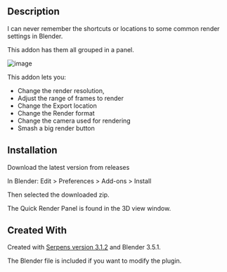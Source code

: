 ## Description
I can never remember the shortcuts or locations to some common render settings in Blender.
 
This addon has them all grouped in a panel.

![image](https://github.com/FinlayMac/Blender-Quick-Render-Settings/assets/34044928/aedab092-3ab1-4024-8655-4b0b98540b19)

This addon lets you:
 - Change the render resolution,
 - Adjust the range of frames to render
 - Change the Export location
 - Change the Render format
 - Change the camera used for rendering
 - Smash a big render button


## Installation
Download the latest version from releases 

In Blender: Edit > Preferences > Add-ons > Install

Then selected the downloaded zip.

The Quick Render Panel is found in the 3D view window.


## Created With
Created with [Serpens version 3.1.2](https://blendermarket.com/products/serpens)  and Blender 3.5.1.
 
The Blender file is included if you want to modify the plugin. 


